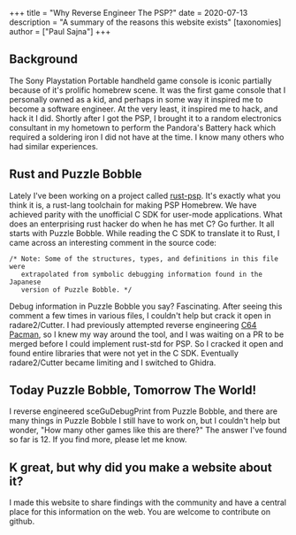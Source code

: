 +++
title = "Why Reverse Engineer The PSP?"
date = 2020-07-13
description = "A summary of the reasons this website exists"
[taxonomies]
author = ["Paul Sajna"]
+++

## Background

The Sony Playstation Portable handheld game console is iconic partially because of it's
prolific homebrew scene. It was the first game console that I personally owned as a kid,
and perhaps in some way it inspired me to become a software engineer. At the very least, 
it inspired me to hack, and hack it I did. Shortly after I got the PSP, I brought it to
a random electronics consultant in my hometown to perform the Pandora's Battery hack
which required a soldering iron I did not have at the time. I know many others who
had similar experiences. 

## Rust and Puzzle Bobble

Lately I've been working on a project called 
[rust-psp](https://github.com/overdrivenpotato/rust-psp). It's exactly what you think 
it is, a rust-lang toolchain for making PSP Homebrew. We have achieved parity
with the unofficial C SDK for user-mode applications. 
What does an enterprising rust hacker do when he has met C? Go further. It all starts
with Puzzle Bobble. While reading the C SDK to translate it to Rust, I came across an
interesting comment in the source code:
```
/* Note: Some of the structures, types, and definitions in this file were
   extrapolated from symbolic debugging information found in the Japanese
   version of Puzzle Bobble. */
```
Debug information in Puzzle Bobble you say? Fascinating. After seeing this comment a few
times in various files, I couldn't help but crack it open in radare2/Cutter. I had 
previously attempted reverse engineering 
[C64 Pacman](https://github.com/sajattack/c64-pacman-disassembly), so I knew my way
around the tool, and I was waiting on a PR to be merged before I could implement
rust-std for PSP. So I cracked it open and found entire libraries that were not yet
in the C SDK. Eventually radare2/Cutter became limiting and I switched to Ghidra.

## Today Puzzle Bobble, Tomorrow The World!

I reverse engineered sceGuDebugPrint from Puzzle Bobble, and there are many things in 
Puzzle Bobble I still have to work on, but I couldn't help but wonder, "How many other
games like this are there?" The answer I've found so far is 12. If you find more,
please let me know. 

## K great, but why did you make a website about it?

I made this website to share findings with the community and have a central place
for this information on the web. You are welcome to contribute on github.  
